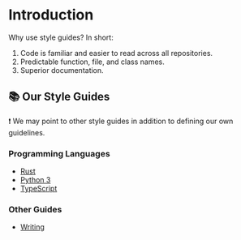 # Introduction

Why use style guides? In short:

1. Code is familiar and easier to read across all repositories.
2. Predictable function, file, and class names.
3. Superior documentation.

## :books: Our Style Guides

:exclamation: We may point to other style guides in addition to defining our own guidelines.

### Programming Languages
- [Rust](./rust.md)
- [Python 3](./python3.md)
- [TypeScript](./typescript.md)

### Other Guides
- [Writing](./writing.md)